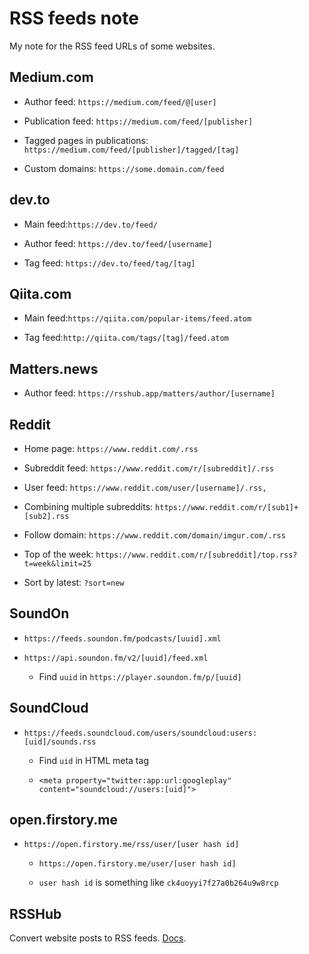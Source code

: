 # RSS feeds note

My note for the RSS feed URLs of some websites.

## Medium.com

- Author feed: `https://medium.com/feed/@[user]`

- Publication feed: `https://medium.com/feed/[publisher]`

- Tagged pages in publications: `https://medium.com/feed/[publisher]/tagged/[tag]`

- Custom domains: `https://some.domain.com/feed`

## dev.to

- Main feed:`https://dev.to/feed/`

- Author feed: `https://dev.to/feed/[username]`

- Tag feed: `https://dev.to/feed/tag/[tag]`

## Qiita.com

- Main feed:`https://qiita.com/popular-items/feed.atom`

- Tag feed:`http://qiita.com/tags/[tag]/feed.atom`

## Matters.news

- Author feed: `https://rsshub.app/matters/author/[username]`

## Reddit

- Home page: `https://www.reddit.com/.rss`

- Subreddit feed: `https://www.reddit.com/r/[subreddit]/.rss`

- User feed: `https://www.reddit.com/user/[username]/.rss,`

- Combining multiple subreddits: `https://www.reddit.com/r/[sub1]+[sub2].rss`

- Follow domain: `https://www.reddit.com/domain/imgur.com/.rss`

- Top of the week: `https://www.reddit.com/r/[subreddit]/top.rss?t=week&limit=25`

- Sort by latest: `?sort=new`

## SoundOn

- `https://feeds.soundon.fm/podcasts/[uuid].xml`

- `https://api.soundon.fm/v2/[uuid]/feed.xml`

  - Find `uuid` in `https://player.soundon.fm/p/[uuid]`

## SoundCloud

- `https://feeds.soundcloud.com/users/soundcloud:users:[uid]/sounds.rss`

  - Find `uid` in HTML meta tag

  - `<meta property="twitter:app:url:googleplay" content="soundcloud://users:[uid]">`

## open.firstory.me

- `https://open.firstory.me/rss/user/[user hash id]`

  - `https://open.firstory.me/user/[user hash id]`

  - `user hash id` is something like `ck4uoyyi7f27a0b264u9w8rcp`

## RSSHub

Convert website posts to RSS feeds. [Docs](https://docs.rsshub.app/).

